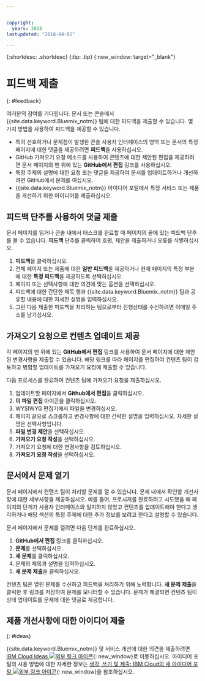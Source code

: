 ```yaml
---


copyright:
  years: 2018
lastupdated: "2018-04-02"

---
```


{:shortdesc: .shortdesc}
{:tip: .tip}
{:new_window: target="_blank"}

# 피드백 제출
{: #feedback}

여러분의 참여를 기다립니다. 문서 또는 콘솔에서 {{site.data.keyword.Bluemix_notm}} 팀에 대한 피드백을 제출할 수 있습니다. 몇 가지 방법을 사용하여 피드백을 제공할 수 있습니다.

* 특히 선호하거나 문제점이 발생한 콘솔 사용자 인터페이스의 영역 또는 문서의 특정 페이지에 대한 댓글을 제공하려면 **피드백**을 사용하십시오.
* GitHub 가져오기 요청 메소드를 사용하여 콘텐츠에 대한 제안된 편집을 제공하려면 문서 페이지의 맨 위에 있는 **GitHub에서 편집** 링크를 사용하십시오.
* 특정 주제의 설명에 대한 요청 또는 댓글을 제공하여 문서를 업데이트하거나 개선하려면 GitHub에서 문제를 여십시오. 
* {{site.data.keyword.Bluemix_notm}} 아이디어 포털에서 특정 서비스 또는 제품을 개선하기 위한 아이디어를 제출하십시오.

## 피드백 단추를 사용하여 댓글 제출

문서 페이지를 읽거나 콘솔 내에서 태스크를 완료할 때 페이지의 끝에 있는 피드백 단추를 볼 수 있습니다. **피드백** 단추를 클릭하여 호평, 제안을 제출하거나 오류를 식별하십시오.

1. **피드백**을 클릭하십시오.
2. 전체 페이지 또는 제품에 대한 **일반 피드백**을 제공하거나 현재 페이지의 특정 부분에 대한 **특정 피드백**을 제공하도록 선택하십시오.
3. 페이지 또는 선택사항에 대한 의견에 맞는 옵션을 선택하십시오.
4. 피드백에 대한 간단한 제목 행과 {{site.data.keyword.Bluemix_notm}} 팀과 공유할 내용에 대한 자세한 설명을 입력하십시오.
5. 그런 다음 제출한 피드백을 처리하는 팀으로부터 진행상태를 수신하려면 이메일 주소를 남기십시오.


## 가져오기 요청으로 컨텐츠 업데이트 제공

각 페이지의 맨 위에 있는 **GitHub에서 편집** 링크를 사용하여 문서 페이지에 대한 제안된 변경사항을 제출할 수 있습니다. 해당 링크를 따라 페이지를 편집하여 컨텐츠 팀이 검토하고 병합할 업데이트를 가져오기 요청에 제출할 수 있습니다. 

다음 프로세스를 완료하여 컨텐츠 팀에 가져오기 요청을 제출하십시오.

1. 업데이트할 페이지에서 **Github에서 편집**을 클릭하십시오.
2. **이 파일 편집** 아이콘을 클릭하십시오.
3. WYSIWYG 편집기에서 파일을 변경하십시오.
4. 페이지 끝으로 스크롤하고 변경사항에 대한 간략한 설명을 입력하십시오. 자세한 설명은 선택사항입니다.
5. **파일 변경 제안**을 선택하십시오.
6. **가져오기 요청 작성**을 선택하십시오.
7. 가져오기 요청에 대한 변경사항을 검토하십시오.
8. **가져오기 요청 작성**을 선택하십시오. 

## 문서에서 문제 열기

문서 페이지에서 컨텐츠 팀이 처리할 문제를 열 수 있습니다. 문제 내에서 확인할 개선사항에 대한 세부사항을 제공하십시오. 예를 들어, 프로시저를 완료하려고 시도했을 때 페이지의 단계가 사용자 인터페이스와 일치하지 않았고 컨텐츠를 업데이트해야 한다고 생각하거나 해당 섹션의 특정 주제에 대한 추가 정보를 보려고 한다고 설명할 수 있습니다.

문서 페이지에서 문제를 열려면 다음 단계를 완료하십시오.

1. **GitHub에서 편집** 링크를 클릭하십시오.
2. **문제**를 선택하십시오.
3. **새 문제**를 클릭하십시오.
4. 문제의 제목과 설명을 입력하십시오.
5. **새 문제 제출**을 클릭하십시오. 

컨텐츠 팀은 열린 문제를 수신하고 피드백을 처리하기 위해 노력합니다. **새 문제 제출**을 클릭한 후 링크를 저장하여 문제를 모니터할 수 있습니다. 문제가 해결되면 컨텐츠 팀이 상태 업데이트를 문제에 대한 댓글로 제공합니다.

## 제품 개선사항에 대한 아이디어 제출
{: #ideas}

{{site.data.keyword.Bluemix_notm}} 및 서비스 개선에 대한 의견을 제출하려면 [IBM Cloud Ideas ![외부 링크 아이콘](../icons/launch-glyph.svg)](https://ibmcloud.ideas.aha.io){: new_window}로 이동하십시오. 아이디어 포털의 사용 방법에 대한 자세한 정보는 [생각, 쓰기 및 제출: IBM Cloud의 새 아이디어 포털 ![외부 링크 아이콘](../icons/launch-glyph.svg)](https://developer.ibm.com/bluemix/2016/10/05/think-write-submit/){: new_window}을 참조하십시오.

